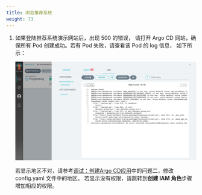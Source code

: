 ```yaml
---
title: 浏览推荐系统
weight: 73
---
```


1. 如果登陆推荐系统演示网站后，出现 500 的错误， 请打开 Argo CD 网站，确保所有 Pod 创建成功。若有 Pod 失败，请查看该 Pod 的 log 信息， 如下所示：

    ![pod failed log](/images/pod-failed-log.png)

    若显示地区不对，请参考[调试：创建Argo CD应用](../deploy-argocd-application-issues)中的问题二，修改 config.yaml 文件中的地区。 若显示没有权限，请跳转到**创建 IAM 角色**步骤增加相应的权限。
